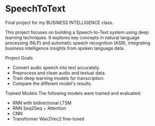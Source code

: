 # SpeechToText
Final project for my BUSINESS INTELLIGENCE class.

This project focuses on building a Speech-to-Text system using deep learning techniques. It explores key concepts in natural language processing (NLP) and automatic speech recognition (ASR), integrating business intelligence insights from spoken language data.

Project Goals
- Convert audio speech into text accurately.
- Preprocess and clean audio and textual data.
- Train deep learning models for transcription.
- Compare the different model's results.

Trained Models
The following models were trained and evaluated:

- RNN with bidirectional LTSM
- RNN Seq2Seq + Attention
- CNN
- Transformer Wav2Vec2 fine-tuned
